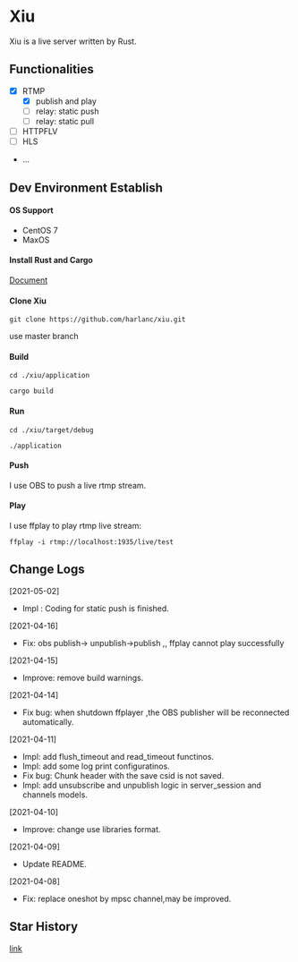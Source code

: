 # Xiu
Xiu is a live server written by Rust.


## Functionalities

- [x] RTMP 
  - [x] publish and play
  - [ ] relay: static push
  - [ ] relay: static pull
- [ ] HTTPFLV
- [ ] HLS
- ...

## Dev Environment Establish

#### OS Support

-  CentOS 7
-  MaxOS

#### Install Rust and Cargo

[Document](https://doc.rust-lang.org/cargo/getting-started/installation.html)

#### Clone Xiu

    git clone https://github.com/harlanc/xiu.git
    
use master branch
    
#### Build

    cd ./xiu/application
    
    cargo build
    
#### Run

    cd ./xiu/target/debug
    
    ./application
    
#### Push

I use OBS to push a live rtmp stream.


#### Play

I use ffplay to play rtmp live stream:

    ffplay -i rtmp://localhost:1935/live/test

## Change Logs

[2021-05-02]

- Impl : Coding for static push is finished.


[2021-04-16]

- Fix:  obs publish-> unpublish->publish ,,  ffplay cannot play successfully

[2021-04-15]

- Improve: remove build warnings.

[2021-04-14]

- Fix bug: when shutdown ffplayer ,the OBS publisher will be reconnected automatically.


[2021-04-11]

- Impl: add flush\_timeout and read\_timeout functinos.
- Impl: add some log print configuratinos.
- Fix bug: Chunk header with the save csid is not saved.
- Impl: add unsubscribe and unpublish logic in server\_session and channels models.

[2021-04-10]

- Improve: change use libraries format.

[2021-04-09]

- Update README.

[2021-04-08]

- Fix: replace oneshot by mpsc channel,may be improved.

## Star History

[link](https://star-history.t9t.io/#harlanc/xiu)

